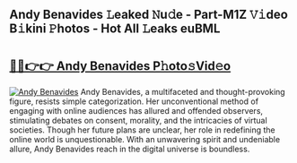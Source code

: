 ## Andy Benavides 𝙻eaked 𝙽u𝚍e - Part-M1Z 𝚅𝚒deo B𝚒kini 𝙿hotos - Hot All 𝙻eaks euBML

# <h2><a href="http://ld13xq.urlbe.top/?page=Andy+Benavides">🔗🔗👉👉 Andy Benavides P𝚑oto𝚜Vid𝚎o</a></h2>

[![Andy Benavides](https://i.imgur.com/eBuTRDB.gif)](http://ld13xq.urlbe.top/?page=Andy+Benavides)
Andy Benavides, a multifaceted and thought-provoking figure, resists simple categorization. Her unconventional method of engaging with online audiences has allured and offended observers, stimulating debates on consent, morality, and the intricacies of virtual societies. Though her future plans are unclear, her role in redefining the online world is unquestionable. With an unwavering spirit and undeniable allure, Andy Benavides reach in the digital universe is boundless.
